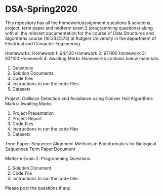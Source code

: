 # DSA-Spring2020
This repository has all the homework/assignment questions &amp; solutions, project, term paper and midterm exam 2 (programming questions) along with all the relevant documentation for the course of Data Structures and Algorithms course (16:332:573) at Rutgers University in the department of Electrical and Computer Engineering. 

Homeworks:
Homework 1: 94/100
Homework 2: 97/100
Homework 3: 92/100
Homework 4: Awaiting Marks
Homeworks contains below materials:
1. Questions
2. Solution Documents
3. Code files
4. Instructions to run the code files
5. Datasets

Project: Collision Detection and Avoidance using Convex Hull Algorithms
Marks: Awaiting Marks
1. Project Presentation
2. Project Report
3. Code files
4. Instructions to run the code files
5. Datasets

Term Paper: Sequence Alignment Methods in Bioinformatics for Biological Sequences
Term Paper Document

Midterm Exam 2: Programming Questions
1. Solution Document
2. Code File
3. Instructions to run the code files

Please post the questions if any.
